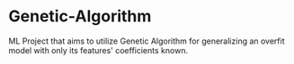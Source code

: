 # Genetic-Algorithm
ML Project that aims to utilize Genetic Algorithm for generalizing an overfit model with only its features' coefficients known.
